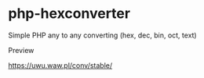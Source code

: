 # php-hexconverter
Simple PHP any to any converting (hex, dec, bin, oct, text)

Preview 

https://uwu.waw.pl/conv/stable/
